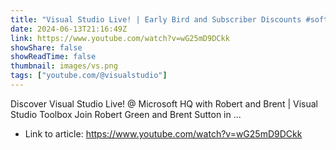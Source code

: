 ```yaml
---
title: "Visual Studio Live! | Early Bird and Subscriber Discounts #softwaredevelopment #coding #debugging"
date: 2024-06-13T21:16:49Z
link: https://www.youtube.com/watch?v=wG25mD9DCkk
showShare: false
showReadTime: false
thumbnail: images/vs.png
tags: ["youtube.com/@visualstudio"]
---
```

Discover Visual Studio Live! @ Microsoft HQ with Robert and Brent | Visual Studio Toolbox Join Robert Green and Brent Sutton in ...

- Link to article: https://www.youtube.com/watch?v=wG25mD9DCkk